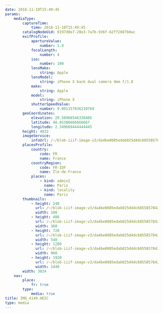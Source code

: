 ```yaml
---
date: 2018-11-10T15:49:45
params:
    mediaType:
        captureTime:
            time: 2018-11-10T15:49:45
        catalogNodeUid: 0197d0e7-20e3-7a7b-936f-62ff2687b0ac
        exifProfile:
            apertureValue:
                number: 1.8
            focalLength:
                number: 4
            iso:
                number: 100
            lensMake:
                string: Apple
            lensModel:
                string: iPhone X back dual camera 4mm f/1.8
            make:
                string: Apple
            model:
                string: iPhone X
            shutterSpeedValue:
                number: 9.091157036210769
        geoCoordinates:
            elevation: 29.58968546330405
            latitude: 48.85306666666667
            longitude: 2.349669444444445
        height: 4032
        imageService:
            infoUrl: /~/blob-iiif-image-v3/da4be0085edab025d4dc68558578427ae6a3285a13790deaa2b610762f44ff18/info.json
        placesProfile:
            country:
                code: FR
                name: France
            countryRegion:
                code: FR-IDF
                name: Île-de-France
            places:
                - kind: admin2
                  name: Paris
                - kind: locality
                  name: Paris
        thumbnails:
            - height: 240
              url: /~/blob-iiif-image-v3/da4be0085edab025d4dc68558578427ae6a3285a13790deaa2b610762f44ff18/full/180%2C240/0/default.jpg
              width: 180
            - height: 480
              url: /~/blob-iiif-image-v3/da4be0085edab025d4dc68558578427ae6a3285a13790deaa2b610762f44ff18/full/360%2C480/0/default.jpg
              width: 360
            - height: 720
              url: /~/blob-iiif-image-v3/da4be0085edab025d4dc68558578427ae6a3285a13790deaa2b610762f44ff18/full/540%2C720/0/default.jpg
              width: 540
            - height: 1280
              url: /~/blob-iiif-image-v3/da4be0085edab025d4dc68558578427ae6a3285a13790deaa2b610762f44ff18/full/960%2C1280/0/default.jpg
              width: 960
            - height: 1920
              url: /~/blob-iiif-image-v3/da4be0085edab025d4dc68558578427ae6a3285a13790deaa2b610762f44ff18/full/1440%2C1920/0/default.jpg
              width: 1440
        width: 3024
    nav:
        place:
            fr: true
        type:
            media: true
title: IMG_4149.HEIC
type: media
---
```

